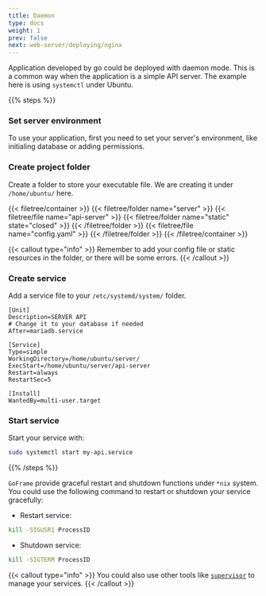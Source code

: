 ```yaml
---
title: Daemon
type: docs
weight: 1
prev: false
next: web-server/deploying/nginx
---
```


Application developed by go could be deployed with daemon mode. This is a common way when the application is a simple API server. The example here is using `systemctl` under Ubuntu.

{{% steps %}}

### Set server environment

To use your application, first you need to set your server's environment, like initialing database or adding permissions.

### Create project folder

Create a folder to store your executable file. We are creating it under `/home/ubuntu/` here.

{{< filetree/container >}}
  {{< filetree/folder name="server" >}}
    {{< filetree/file name="api-server" >}}
    {{< filetree/folder name="static" state="closed" >}}
    {{< /filetree/folder >}}
  {{< filetree/file name="config.yaml" >}}
  {{< /filetree/folder >}}
{{< /filetree/container >}}

{{< callout type="info" >}}
Remember to add your config file or static resources in the folder, or there will be some errors.
{{< /callout >}}

### Create service

Add a service file to your `/etc/systemd/system/` folder.

```service {filename="/etc/systemd/system/my-api.service"}
[Unit]
Description=SERVER API
# Change it to your database if needed
After=mariadb.service

[Service]
Type=simple
WorkingDirectory=/home/ubuntu/server/
ExecStart=/home/ubuntu/server/api-server
Restart=always
RestartSec=5

[Install]
WantedBy=multi-user.target
```

### Start service

Start your service with:

```bash
sudo systemctl start my-api.service
```

{{% /steps %}}

`GoFrame` provide graceful restart and shutdown functions under `*nix` system. You could use the following command to restart or shutdown your service gracefully:

- Restart service:
```bash
kill -SIGUSR1 ProcessID
```

- Shutdown service:
```bash
kill -SIGTERM ProcessID
```

{{< callout type="info" >}}
You could also use other tools like [`supervisor`](https://pypi.org/project/supervisor/) to manage your services.
{{< /callout >}}
